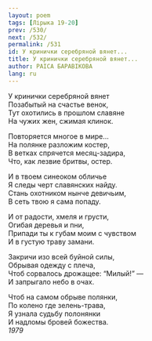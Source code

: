 ```yaml
---
layout: poem
tags: [Лірыка 19-20]
prev: /530/
next: /532/
permalink: /531
id: У кринички серебряной вянет...
title: У кринички серебряной вянет...
author: РАІСА БАРАВІКОВА
lang: ru
---
```



У кринички серебряной вянет  
Позабытый на счастье венок,  
Тут охотились в прошлом славяне  
На чужих жен, сжимая клинок.  

Повторяется многое в мире...  
На полянке разложим костер,  
В ветках спрячется месяц-задира,  
Что, как лезвие бритвы, остер.  

И в твоем синеоком обличье  
Я следы черт славянских найду.  
Стань охотником нынче девичьим,  
В сеть твою я сама попаду.  

И от радости, хмеля и грусти,  
Огибая деревья и пни,  
Припади ты к губам моим с чувством  
И в густую траву замани.  

Закричи изо всей буйной силы,  
Обрывая одежду с плеча,  
Чтоб сорвалось дрожащее: “Милый!” —  
И запрыгало небо в очах.  

Чтоб на самом обрыве полянки,  
По колено где зелень-трава,  
Я узнала судьбу полонянки  
И надломы бровей божества.  
*1979*
